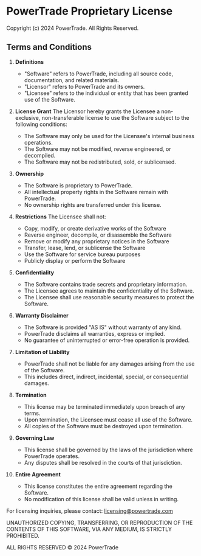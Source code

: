 # PowerTrade Proprietary License

Copyright (c) 2024 PowerTrade. All Rights Reserved.

## Terms and Conditions

1. **Definitions**
   - "Software" refers to PowerTrade, including all source code, documentation, and related materials.
   - "Licensor" refers to PowerTrade and its owners.
   - "Licensee" refers to the individual or entity that has been granted use of the Software.

2. **License Grant**
   The Licensor hereby grants the Licensee a non-exclusive, non-transferable license to use the Software subject to the following conditions:
   - The Software may only be used for the Licensee's internal business operations.
   - The Software may not be modified, reverse engineered, or decompiled.
   - The Software may not be redistributed, sold, or sublicensed.

3. **Ownership**
   - The Software is proprietary to PowerTrade.
   - All intellectual property rights in the Software remain with PowerTrade.
   - No ownership rights are transferred under this license.

4. **Restrictions**
   The Licensee shall not:
   - Copy, modify, or create derivative works of the Software
   - Reverse engineer, decompile, or disassemble the Software
   - Remove or modify any proprietary notices in the Software
   - Transfer, lease, lend, or sublicense the Software
   - Use the Software for service bureau purposes
   - Publicly display or perform the Software

5. **Confidentiality**
   - The Software contains trade secrets and proprietary information.
   - The Licensee agrees to maintain the confidentiality of the Software.
   - The Licensee shall use reasonable security measures to protect the Software.

6. **Warranty Disclaimer**
   - The Software is provided "AS IS" without warranty of any kind.
   - PowerTrade disclaims all warranties, express or implied.
   - No guarantee of uninterrupted or error-free operation is provided.

7. **Limitation of Liability**
   - PowerTrade shall not be liable for any damages arising from the use of the Software.
   - This includes direct, indirect, incidental, special, or consequential damages.

8. **Termination**
   - This license may be terminated immediately upon breach of any terms.
   - Upon termination, the Licensee must cease all use of the Software.
   - All copies of the Software must be destroyed upon termination.

9. **Governing Law**
   - This license shall be governed by the laws of the jurisdiction where PowerTrade operates.
   - Any disputes shall be resolved in the courts of that jurisdiction.

10. **Entire Agreement**
    - This license constitutes the entire agreement regarding the Software.
    - No modification of this license shall be valid unless in writing.

For licensing inquiries, please contact:
licensing@powertrade.com

UNAUTHORIZED COPYING, TRANSFERRING, OR REPRODUCTION OF THE CONTENTS OF THIS SOFTWARE, VIA ANY MEDIUM, IS STRICTLY PROHIBITED.

ALL RIGHTS RESERVED © 2024 PowerTrade
